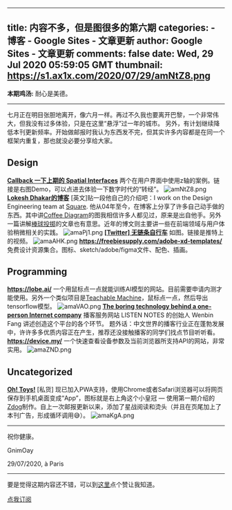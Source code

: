 
---
title: 内容不多，但是图很多的第六期
categories: 
    - 博客
    - Google Sites - 文章更新
author: Google Sites - 文章更新
comments: false
date: Wed, 29 Jul 2020 05:59:05 GMT
thumbnail: https://s1.ax1x.com/2020/07/29/amNtZ8.png
---

<div>   
<p><strong>本期鸡汤:</strong> 耐心是美德。</p>
<hr>
<p>七月正在明目张胆地离开，像六月一样。再过不久我也要离开巴黎，一个非常伟大，但我没有过多体验，只是在这里“悬浮”过一年的城市。 另外，有计划继续降低本刊更新频率。开始做邮报时我认为东西发不完，但其实许多内容都是在同一个框架内重复，那也就没必要分享给大家。</p>
<h2><strong>Design</strong></h2>
<p><a href="https://www.openprocessing.org/sketch/451351"><strong>Callback 一下上期的 Spatial Interfaces</strong></a>
两个在用户界面中使用z轴的案例。链接是右图Demo，可以点进去体验一下数字时代的“转经”。
<img src="https://s1.ax1x.com/2020/07/29/amNtZ8.png" alt="amNtZ8.png" referrerpolicy="no-referrer">
<a href="https://lokeshdhakar.com/blog/"><strong>Lokesh Dhakar的博客</strong></a>
[英文]贴一段他自己的介绍吧：I work on the Design Engineering team at <a href="https://square.com/">Square</a>. 他从04年至今，在博客上分享了许多自己动手做的东西。其中讲<a href="https://lokeshdhakar.com/coffee-diagram-follow-up/">Coffee Diagram</a>的图我相信许多人都见过，原来是出自他手。另外一篇讲解<a href="https://lokeshdhakar.com/baseball-pitches-illustrated/">棒球投掷</a>的文章也有意思。近年的博文则主要讲一些在前端领域与用户体验稍微相关的实践。
<img src="https://s1.ax1x.com/2020/07/29/amaPj1.png" alt="amaPj1.png" referrerpolicy="no-referrer">
<strong><a href="https://twitter.com/engineeringvids/status/1284318953938935808?s=21">[Twitter] 无链条自行车</a></strong>
如图。链接是推特上的视频。
<img src="https://s1.ax1x.com/2020/07/29/amaAHK.png" alt="amaAHK.png" referrerpolicy="no-referrer">
<strong><a href="https://freebiesupply.com/adobe-xd-templates/">https://freebiesupply.com/adobe-xd-templates/</a></strong>
免费设计资源集合。图标、sketch/adobe/figma文件、配色、插画。</p>
<h2><strong>Programming</strong></h2>
<p><strong><a href="https://lobe.ai/">https://lobe.ai/</a></strong>
一个用鼠标点一点就能训练AI模型的网站。目前需要申请内测才能使用。另外一个类似项目是<a href="https://teachablemachine.withgoogle.com/">Teachable Machine</a>，鼠标点一点，然后导出tensorflow模型。
<img src="https://s1.ax1x.com/2020/07/29/amaVAO.png" alt="amaVAO.png" referrerpolicy="no-referrer">
<strong><a href="https://www.listennotes.com/blog/the-boring-technology-behind-a-one-person-23/">The boring technology behind a one-person Internet company</a></strong>
播客服务网站 LISTEN NOTES 的创始人 Wenbin Fang 讲述创造这个平台的各个环节。
题外话：中文世界的播客行业正在蓬勃发展中，许许多多优质内容正在产生，推荐还没接触播客的同学们找点节目听听看。
<strong><a href="https://device.my/">https://device.my/</a></strong>
一个快速查看设备参数及当前浏览器所支持API的网站，非常实用。
<img src="https://s1.ax1x.com/2020/07/29/amaZND.png" alt="amaZND.png" referrerpolicy="no-referrer"></p>
<h2><strong>Uncategorized</strong></h2>
<p><strong><a href="https://toys.gnimoay.com/">Oh! Toys!</a></strong>
[私货] 现已加入PWA支持，使用Chrome或者Safari浏览器可以将网页保存到手机桌面变成“App”，图标就是右上角这个小皇冠 — 使用第一期介绍的<a href="https://zzz.dog/">Zdog</a>制作。自上一次邮报更新以来，添加了星战阅读和烫头（并且在页尾加上了本刊广告，形成循环调用😅）。
<img src="https://s1.ax1x.com/2020/07/29/amaKgA.png" alt="amaKgA.png" referrerpolicy="no-referrer"></p>
<hr>
<p>祝你健康。</p>
<p>GnimOay</p>
<p>29/07/2020, à Paris</p>
<hr>
<p>要是觉得这期内容还不错，可以到<a href="https://observablehq.com/@gnimoay/untitled">这里</a>点个赞让我知道。</p>
<p><a href="https://zmd.hedwig.pub/">点我订阅</a></p>
  
</div>
            